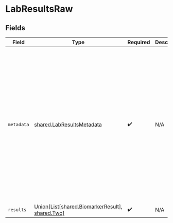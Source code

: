 # LabResultsRaw


## Fields

| Field                                                                                                                                                                                                                                                                                                                            | Type                                                                                                                                                                                                                                                                                                                             | Required                                                                                                                                                                                                                                                                                                                         | Description                                                                                                                                                                                                                                                                                                                      | Example                                                                                                                                                                                                                                                                                                                          |
| -------------------------------------------------------------------------------------------------------------------------------------------------------------------------------------------------------------------------------------------------------------------------------------------------------------------------------- | -------------------------------------------------------------------------------------------------------------------------------------------------------------------------------------------------------------------------------------------------------------------------------------------------------------------------------- | -------------------------------------------------------------------------------------------------------------------------------------------------------------------------------------------------------------------------------------------------------------------------------------------------------------------------------- | -------------------------------------------------------------------------------------------------------------------------------------------------------------------------------------------------------------------------------------------------------------------------------------------------------------------------------- | -------------------------------------------------------------------------------------------------------------------------------------------------------------------------------------------------------------------------------------------------------------------------------------------------------------------------------- |
| `metadata`                                                                                                                                                                                                                                                                                                                       | [shared.LabResultsMetadata](../../models/shared/labresultsmetadata.md)                                                                                                                                                                                                                                                           | :heavy_check_mark:                                                                                                                                                                                                                                                                                                               | N/A                                                                                                                                                                                                                                                                                                                              | {<br/>"age": 19,<br/>"dob": "18/08/1993",<br/>"clia_number": "12331231",<br/>"patient": "Bob Smith",<br/>"provider": "Dr. Jack Smith",<br/>"laboratory": "Quest Diagnostics",<br/>"date_reported": "2020-01-01",<br/>"date_collected": "2022-02-02",<br/>"specimen_number": "123131",<br/>"date_received": "2022-01-01",<br/>"status": "final",<br/>"interpretation": "normal"<br/>} |
| `results`                                                                                                                                                                                                                                                                                                                        | [Union[List[shared.BiomarkerResult], shared.Two]](../../models/shared/results.md)                                                                                                                                                                                                                                                | :heavy_check_mark:                                                                                                                                                                                                                                                                                                               | N/A                                                                                                                                                                                                                                                                                                                              |                                                                                                                                                                                                                                                                                                                                  |